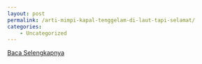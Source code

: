 ```yaml
---
layout: post
permalink: /arti-mimpi-kapal-tenggelam-di-laut-tapi-selamat/
categories:
    - Uncategorized
---
```


[Baca Selengkapnya](/10)